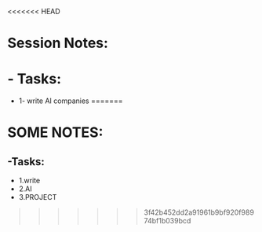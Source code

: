 <<<<<<< HEAD
# Session Notes:

# - Tasks:
- 1- write AI companies
=======
# SOME NOTES:
## -Tasks:
- 1.write
- 2.AI
- 3.PROJECT
>>>>>>> 3f42b452dd2a91961b9bf920f98974bf1b039bcd
